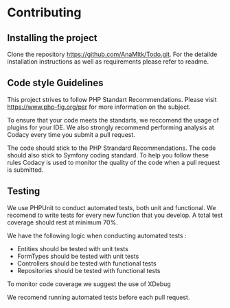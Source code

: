 # Contributing
## Installing the project

Clone the repository https://github.com/AnaMltk/Todo.git.
For the detailde installation instructions as well as requirements please refer to readme. 

## Code style Guidelines

This project strives to follow PHP Standart Recommendations. 
Please visit https://www.php-fig.org/psr for more information on the subject.

To ensure that your code meets the standarts, we reccomend the usage of plugins for your IDE. 
We also strongly recommend performing analysis at Codacy every time you submit a pull request. 

The code should stick to the PHP Strandard Recommendations.
The code should also stick to Symfony coding standard.
To help you follow these rules Codacy is used to monitor the quality of the code when a pull request is submitted.

## Testing

We use PHPUnit to conduct automated tests, both unit and functional. We recomend to write tests for every new function that you develop.
A total test coverage should rest at minimum 70%. 

We have the following logic when conducting automated tests : 

- Entities should be tested with unit tests
- FormTypes should be tested with unit tests
- Controllers should be tested with functional tests
- Repositories should be tested with functional tests

To monitor code coverage we suggest the use of XDebug

We recomend running automated tests before each pull request.
